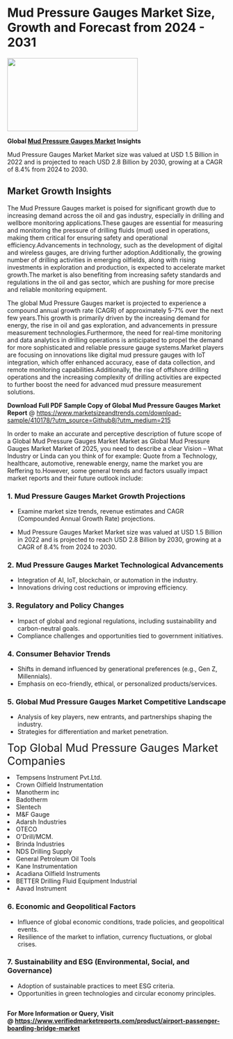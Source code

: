 <H1>Mud Pressure Gauges Market Size, Growth and Forecast from 2024 - 2031</H1><img class="aligncenter size-medium wp-image-584254" src="https://thirdeyenews.in/wp-content/uploads/2024/09/Global-Market-Research-300x168.jpeg" alt="" width="300" height="168" /><p><strong>Global&nbsp;<a href="https://www.marketsizeandtrends.com/download-sample/410178/?utm_source=Github8j?utm_medium=215">Mud Pressure Gauges Market</a> Insights</strong></p><p>Mud Pressure Gauges Market Market size was valued at USD 1.5 Billion in 2022 and is projected to reach USD 2.8 Billion by 2030, growing at a CAGR of 8.4% from 2024 to 2030.</p><p><h2>Market Growth Insights</h2> <p>The Mud Pressure Gauges market is poised for significant growth due to increasing demand across the oil and gas industry, especially in drilling and wellbore monitoring applications.These gauges are essential for measuring and monitoring the pressure of drilling fluids (mud) used in operations, making them critical for ensuring safety and operational efficiency.Advancements in technology, such as the development of digital and wireless gauges, are driving further adoption.Additionally, the growing number of drilling activities in emerging oilfields, along with rising investments in exploration and production, is expected to accelerate market growth.The market is also benefiting from increasing safety standards and regulations in the oil and gas sector, which are pushing for more precise and reliable monitoring equipment.</p> <p>The global Mud Pressure Gauges market is projected to experience a compound annual growth rate (CAGR) of approximately 5-7% over the next few years.This growth is primarily driven by the increasing demand for energy, the rise in oil and gas exploration, and advancements in pressure measurement technologies.Furthermore, the need for real-time monitoring and data analytics in drilling operations is anticipated to propel the demand for more sophisticated and reliable pressure gauge systems.Market players are focusing on innovations like digital mud pressure gauges with IoT integration, which offer enhanced accuracy, ease of data collection, and remote monitoring capabilities.Additionally, the rise of offshore drilling operations and the increasing complexity of drilling activities are expected to further boost the need for advanced mud pressure measurement solutions.</p> <p><span class=""><strong>Download Full PDF Sample Copy of Global Mud Pressure Gauges Market Report</strong> @ <a href="https://www.marketsizeandtrends.com/download-sample/410178/?utm_source=Github8j?utm_medium=215" target="_blank">https://www.marketsizeandtrends.com/download-sample/410178/?utm_source=Github8j?utm_medium=215</a></span></p><p>In order to make an accurate and perceptive description of future scope of a Global&nbsp;Mud Pressure Gauges Market Market as Global&nbsp;Mud Pressure Gauges Market Market of 2025, you need to describe a clear Vision &ndash; What Industry or Linda can you think of for example: Quote from a Technology, healthcare, automotive, renewable energy, name the market you are Reffering to.However, some general trends and factors usually impact market reports and their future outlook include:</p><h3>1.&nbsp;<strong>Mud Pressure Gauges Market Growth Projections</strong></h3><ul><li>Examine market size trends, revenue estimates and CAGR (Compounded Annual Growth Rate) projections.</li><li><p>Mud Pressure Gauges Market Market size was valued at USD 1.5 Billion in 2022 and is projected to reach USD 2.8 Billion by 2030, growing at a CAGR of 8.4% from 2024 to 2030.</p></li></ul><h3>2.&nbsp;<strong>Mud Pressure Gauges Market Technological Advancements</strong></h3><ul><li>Integration of AI, IoT, blockchain, or automation in the industry.</li><li>Innovations driving cost reductions or improving efficiency.</li></ul><h3>3.&nbsp;<strong>Regulatory and Policy Changes</strong></h3><ul><li>Impact of global and regional regulations, including sustainability and carbon-neutral goals.</li><li>Compliance challenges and opportunities tied to government initiatives.</li></ul><h3>4.&nbsp;<strong>Consumer Behavior Trends</strong></h3><ul><li>Shifts in demand influenced by generational preferences (e.g., Gen Z, Millennials).</li><li>Emphasis on eco-friendly, ethical, or personalized products/services.</li></ul><h3>5.&nbsp;<strong>Global Mud Pressure Gauges Market Competitive Landscape</strong></h3><ul><li>Analysis of key players, new entrants, and partnerships shaping the industry.</li><li>Strategies for differentiation and market penetration.</li></ul><p data-pm-slice="1 1 []"><span style="color: inherit; font-family: inherit; font-size: 25px;">Top Global Mud Pressure Gauges Market Companies</span></p><div class="" data-test-id=""><p><li>Tempsens Instrument Pvt.Ltd.</li><li> Crown Oilfield Instrumentation</li><li> Manotherm inc</li><li> Badotherm</li><li> Slentech</li><li> M&F Gauge</li><li> Adarsh Industries</li><li> OTECO</li><li> O'Drill/MCM.</li><li> Brinda Industries</li><li> NDS Drilling Supply</li><li> General Petroleum Oil Tools</li><li> Kane Instrumentation</li><li> Acadiana Oilfield Instruments</li><li> BETTER Drilling Fluid Equipment Industrial</li><li> Aavad Instrument</li></p></div><h3>6.&nbsp;<strong>Economic and Geopolitical Factors</strong></h3><ul><li>Influence of global economic conditions, trade policies, and geopolitical events.</li><li>Resilience of the market to inflation, currency fluctuations, or global crises.</li></ul><h3>7.&nbsp;<strong>Sustainability and ESG (Environmental, Social, and Governance)</strong></h3><ul><li>Adoption of sustainable practices to meet ESG criteria.</li><li>Opportunities in green technologies and circular economy principles.</li></ul><h2><strong style="font-size: 14px;">For More Information or Query, Visit @&nbsp;</strong><a style="background-color: #ffffff; font-size: 14px;" href="https://www.marketsizeandtrends.com/report/mud-pressure-gauges-market/" target="_blank">https://www.verifiedmarketreports.com/product/airport-passenger-boarding-bridge-market</a></h2>